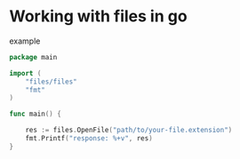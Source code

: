 # Working with files in go

example

```go
package main

import (
	"files/files"
	"fmt"
)

func main() {

	res := files.OpenFile("path/to/your-file.extension")
	fmt.Printf("response: %+v", res)
}

```
